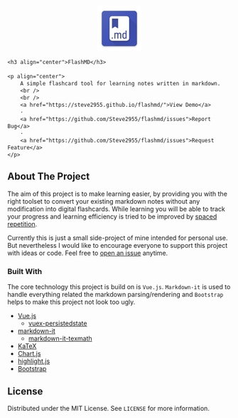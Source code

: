 <br />
<p align="center">
	<a href="https://github.com/Steve2955/flashmd">
		<img src="public/img/icons/android-chrome-192x192.png" alt="Logo" width="100" height="100">
	</a>

	<h3 align="center">FlashMD</h3>

	<p align="center">
		A simple flashcard tool for learning notes written in markdown.
		<br />
		<br />
		<a href="https://steve2955.github.io/flashmd/">View Demo</a>
		·
		<a href="https://github.com/Steve2955/flashmd/issues">Report Bug</a>
		·
		<a href="https://github.com/Steve2955/flashmd/issues">Request Feature</a>
	</p>
</p>

## About The Project

The aim of this project is to make learning easier, by providing you with the right toolset to convert your existing markdown notes without any modification into digital flashcards.
While learning you will be able to track your progress and learning efficiency is tried to be improved by [spaced repetition](https://en.wikipedia.org/wiki/Spaced_repetition).

Currently this is just a small side-project of mine intended for personal use. But nevertheless I would like to  encourage everyone to support this project with ideas or code. Feel free to [open an issue](https://github.com/Steve2955/flashmd/issues) anytime.

### Built With
The core technology this project is build on is ```Vue.js```. ```Markdown-it``` is used to handle everything related the markdown parsing/rendering and ```Bootstrap``` helps to make this project not look too ugly.
* [Vue.js](https://vuejs.org/)
	* [vuex-persistedstate](https://github.com/robinvdvleuten/vuex-persistedstate)
* [markdown-it](https://github.com/markdown-it/markdown-it)
	* [markdown-it-texmath](https://github.com/goessner/markdown-it-texmath)
* [KaTeX](https://katex.org/)
* [Chart.js](https://www.chartjs.org/)
* [highlight.js](https://highlightjs.org/)
* [Bootstrap](https://getbootstrap.com)

## License

Distributed under the MIT License. See `LICENSE` for more information.
